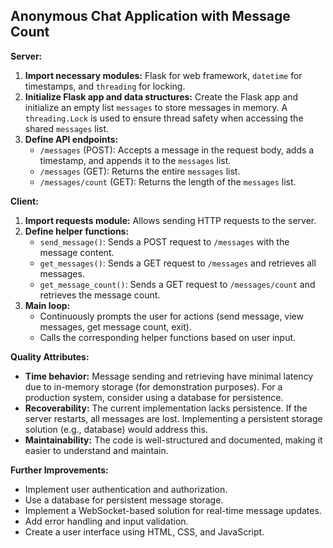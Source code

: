 ## Anonymous Chat Application with Message Count

**Server:**

1. **Import necessary modules:** Flask for web framework, `datetime` for timestamps, and `threading` for locking.
2. **Initialize Flask app and data structures:** Create the Flask app and initialize an empty list `messages` to store messages in memory. A `threading.Lock` is used to ensure thread safety when accessing the shared `messages` list.
3. **Define API endpoints:**
   - `/messages` (POST): Accepts a message in the request body, adds a timestamp, and appends it to the `messages` list.
   - `/messages` (GET): Returns the entire `messages` list.
   - `/messages/count` (GET): Returns the length of the `messages` list.

**Client:**

1. **Import requests module:** Allows sending HTTP requests to the server.
2. **Define helper functions:**
   - `send_message()`: Sends a POST request to `/messages` with the message content.
   - `get_messages()`: Sends a GET request to `/messages` and retrieves all messages.
   - `get_message_count()`: Sends a GET request to `/messages/count` and retrieves the message count.
3. **Main loop:**
   - Continuously prompts the user for actions (send message, view messages, get message count, exit).
   - Calls the corresponding helper functions based on user input.

**Quality Attributes:**

- **Time behavior:** Message sending and retrieving have minimal latency due to in-memory storage (for demonstration purposes). For a production system, consider using a database for persistence.
- **Recoverability:**  The current implementation lacks persistence. If the server restarts, all messages are lost. Implementing a persistent storage solution (e.g., database) would address this.
- **Maintainability:** The code is well-structured and documented, making it easier to understand and maintain.

**Further Improvements:**

- Implement user authentication and authorization.
- Use a database for persistent message storage.
- Implement a WebSocket-based solution for real-time message updates.
- Add error handling and input validation.
- Create a user interface using HTML, CSS, and JavaScript.
